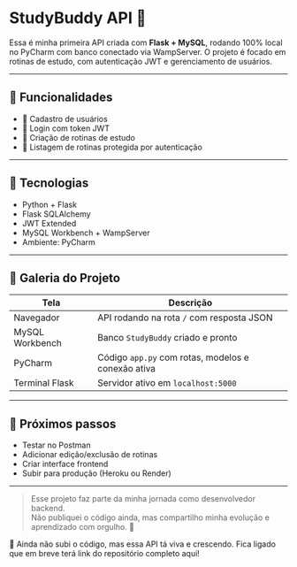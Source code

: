 # StudyBuddy API 🧠

Essa é minha primeira API criada com **Flask + MySQL**, rodando 100% local no PyCharm com banco conectado via WampServer. O projeto é focado em rotinas de estudo, com autenticação JWT e gerenciamento de usuários.

---

## 🚀 Funcionalidades

- 📌 Cadastro de usuários
- 🔐 Login com token JWT
- 🧠 Criação de rotinas de estudo
- 🧪 Listagem de rotinas protegida por autenticação

---

## 🧰 Tecnologias

- Python + Flask
- Flask SQLAlchemy
- JWT Extended
- MySQL Workbench + WampServer
- Ambiente: PyCharm

---

## 📸 Galeria do Projeto

| Tela | Descrição |
|------|-----------|
| Navegador | API rodando na rota `/` com resposta JSON |
| MySQL Workbench | Banco `StudyBuddy` criado e pronto |
| PyCharm | Código `app.py` com rotas, modelos e conexão ativa |
| Terminal Flask | Servidor ativo em `localhost:5000` |

---

## 💬 Próximos passos

- Testar no Postman
- Adicionar edição/exclusão de rotinas
- Criar interface frontend
- Subir para produção (Heroku ou Render)

---

> Esse projeto faz parte da minha jornada como desenvolvedor backend.  
> Não publiquei o código ainda, mas compartilho minha evolução e aprendizado com orgulho. 💚

🚧 Ainda não subi o código, mas essa API tá viva e crescendo.
Fica ligado que em breve terá link do repositório completo aqui!
